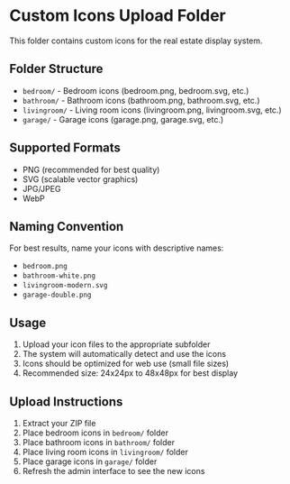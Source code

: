 # Custom Icons Upload Folder

This folder contains custom icons for the real estate display system.

## Folder Structure

- `bedroom/` - Bedroom icons (bedroom.png, bedroom.svg, etc.)
- `bathroom/` - Bathroom icons (bathroom.png, bathroom.svg, etc.)
- `livingroom/` - Living room icons (livingroom.png, livingroom.svg, etc.)
- `garage/` - Garage icons (garage.png, garage.svg, etc.)

## Supported Formats

- PNG (recommended for best quality)
- SVG (scalable vector graphics)
- JPG/JPEG
- WebP

## Naming Convention

For best results, name your icons with descriptive names:
- `bedroom.png`
- `bathroom-white.png`
- `livingroom-modern.svg`
- `garage-double.png`

## Usage

1. Upload your icon files to the appropriate subfolder
2. The system will automatically detect and use the icons
3. Icons should be optimized for web use (small file sizes)
4. Recommended size: 24x24px to 48x48px for best display

## Upload Instructions

1. Extract your ZIP file
2. Place bedroom icons in `bedroom/` folder
3. Place bathroom icons in `bathroom/` folder
4. Place living room icons in `livingroom/` folder
5. Place garage icons in `garage/` folder
6. Refresh the admin interface to see the new icons

